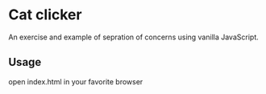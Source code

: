 # Cat clicker
An exercise and example of sepration of concerns using vanilla
JavaScript.

## Usage
open index.html in your favorite browser
